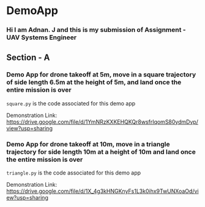 # DemoApp
### Hi I am Adnan. J and this is my submission of Assignment - UAV Systems Engineer 

## Section - A

### Demo App for drone takeoff at 5m, move in a square trajectory of side length 6.5m at the height of 5m, and land once the entire mission is over
`square.py` is the code associated for this demo app

Demonstration Link: https://drive.google.com/file/d/1YmNRzKXKEHQKQr8wsfrIqomS80ydmDvp/view?usp=sharing

### Demo App for drone takeoff at 10m, move in a triangle trajectory for side length 10m at a height of 10m and land once the entire mission is over 
`triangle.py` is the code associated for this demo app

Demonstration Link: https://drive.google.com/file/d/1X_4g3kHNGKnyFs1L3k0ihx9TwUNXoaOd/view?usp=sharing
